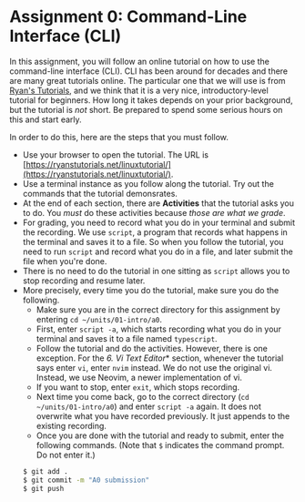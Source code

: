# Assignment 0: Command-Line Interface (CLI)

In this assignment, you will follow an online tutorial on how to use the command-line interface (CLI). CLI has been around for decades and there are many great tutorials online. The particular one that we will use is from [Ryan's Tutorials](https://ryanstutorials.net/), and we think that it is a very nice, introductory-level tutorial for beginners. How long it takes depends on your prior background, but the tutorial is *not* short. Be prepared to spend some serious hours on this and start early.

In order to do this, here are the steps that you must follow.

* Use your browser to open the tutorial. The URL is [https://ryanstutorials.net/linuxtutorial/](https://ryanstutorials.net/linuxtutorial/).
* Use a terminal instance as you follow along the tutorial. Try out the commands that the tutorial demonsrates.
* At the end of each section, there are **Activities** that the tutorial asks you to do. You *must* do these activities because *those are what we grade*.
* For grading, you need to record what you do in your terminal and submit the recording. We use `script`, a program that records what happens in the terminal and saves it to a file. So when you follow the tutorial, you need to run `script` and record what you do in a file, and later submit the file when you're done.
* There is no need to do the tutorial in one sitting as `script` allows you to stop recording and resume later.
* More precisely, every time you do the tutorial, make sure you do the following.
    * Make sure you are in the correct directory for this assignment by entering `cd ~/units/01-intro/a0`.
    * First, enter `script -a`, which starts recording what you do in your terminal and saves it to a file named `typescript`.
    * Follow the tutorial and do the activities. However, there is one exception. For the *6. Vi Text Editor** section, whenever the tutorial says enter `vi`, enter `nvim` instead. We do not use the original vi. Instead, we use Neovim, a newer implementation of vi.
    * If you want to stop, enter `exit`, which stops recording.
    * Next time you come back, go to the correct directory (`cd ~/units/01-intro/a0`) and enter `script -a` again. It does not overwrite what you have recorded previously. It just appends to the existing recording.
    * Once you are done with the tutorial and ready to submit, enter the following commands. (Note that `$` indicates the command prompt. Do not enter it.)
    ```bash
    $ git add .
    $ git commit -m "A0 submission"
    $ git push
    ```
